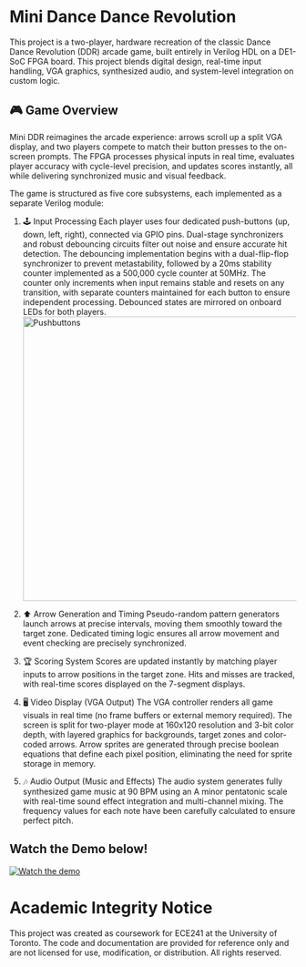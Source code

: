 # Mini Dance Dance Revolution 

This project is a two-player, hardware recreation of the classic Dance Dance Revolution (DDR) arcade game, built entirely in Verilog HDL on a DE1-SoC FPGA board. This project blends digital design, real-time input handling, VGA graphics, synthesized audio, and system-level integration on custom logic.

## 🎮 Game Overview
Mini DDR reimagines the arcade experience: arrows scroll up a split VGA display, and two players compete to match their button presses to the on-screen prompts. The FPGA processes physical inputs in real time, evaluates player accuracy with cycle-level precision, and updates scores instantly, all while delivering synchronized music and visual feedback.

The game is structured as five core subsystems, each implemented as a separate Verilog module:

1. 🕹️ Input Processing
   Each player uses four dedicated push-buttons (up, down, left, right), connected via GPIO pins. Dual-stage synchronizers and robust debouncing circuits filter out noise and ensure accurate hit detection. The debouncing implementation begins with a dual-flip-flop synchronizer to prevent metastability, followed by a 20ms stability counter implemented as a 500,000 cycle counter at 50MHz. The counter only increments when input remains stable and resets on any transition, with separate counters maintained for each button to ensure independent processing. Debounced states are mirrored on onboard LEDs for both players.
   <img src="https://github.com/user-attachments/assets/1ac4781a-c991-48f7-b4eb-6479be1f5edc" alt="Pushbuttons" width="500"/>

2. ⬆️ Arrow Generation and Timing
   Pseudo-random pattern generators launch arrows at precise intervals, moving them smoothly toward the target zone. Dedicated timing logic ensures all arrow movement and event checking are precisely synchronized.

3. 🏆 Scoring System
   Scores are updated instantly by matching player inputs to arrow positions in the target zone. Hits and misses are tracked, with real-time scores displayed on the 7-segment displays.

4. 🖥️ Video Display (VGA Output)
   The VGA controller renders all game visuals in real time (no frame buffers or external memory required). The screen is split for two-player mode at 160x120 resolution and 3-bit color depth, with layered graphics for backgrounds, target zones and color-coded arrows. Arrow sprites are generated through precise boolean equations that define each pixel position, eliminating the need for sprite storage in memory.

5. 🎶 Audio Output (Music and Effects)
   The audio system generates fully synthesized game music at 90 BPM using an A minor pentatonic scale with real-time sound effect integration and multi-channel mixing. The frequency values for each note have been carefully calculated to ensure perfect pitch.

## Watch the Demo below!
[![Watch the demo](https://github.com/user-attachments/assets/2cb2ca87-02c3-4d75-bc42-774e0cdba3b0)](https://youtu.be/lD32fzIGciU?feature=shared)

# Academic Integrity Notice
This project was created as coursework for ECE241 at the University of Toronto. The code and documentation are provided for reference only and are not licensed for use, modification, or distribution. All rights reserved.

